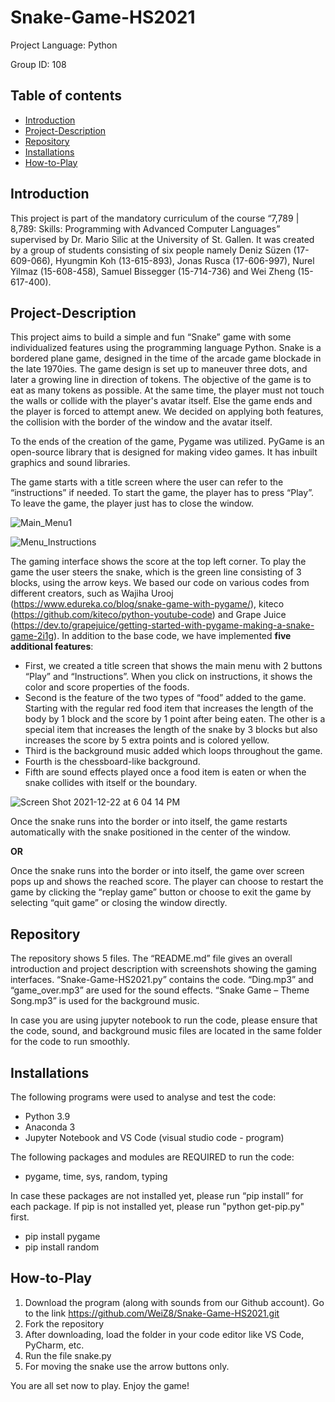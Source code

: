 # Snake-Game-HS2021

Project Language: Python

Group ID:  108

## Table of contents
* [Introduction](#Introduction)
* [Project-Description](#Project-Description)
* [Repository](#Repository)
* [Installations](#Installations)
* [How-to-Play](#How-to-Play)


## Introduction
This project is part of the mandatory curriculum of the course “7,789 | 8,789: Skills: Programming with Advanced Computer Languages” supervised by Dr. Mario Silic at the University of St. Gallen. It was created by a group of students consisting of six people namely Deniz Süzen (17-609-066), Hyungmin Koh (13-615-893), Jonas Rusca (17-606-997), Nurel Yilmaz (15-608-458), Samuel Bissegger (15-714-736) and Wei Zheng (15-617-400).


## Project-Description
This project aims to build a simple and fun “Snake” game with some individualized features using the programming language Python. Snake is a bordered plane game, designed in the time of the arcade game blockade in the late 1970ies. The game design is set up to maneuver three dots, and later a growing line in direction of tokens. The objective of the game is to eat as many tokens as possible. At the same time, the player must not touch the walls or collide with the player's avatar itself. Else the game ends and the player is forced to attempt anew. We decided on applying both features, the collision with the border of the window and the avatar itself.

To the ends of the creation of the game, Pygame was utilized. PyGame is an open-source library that is designed for making video games. It has inbuilt graphics and sound libraries. 

The game starts with a title screen where the user can refer to the “instructions” if needed. To start the game, the player has to press “Play”. To leave the game, the player just has to close the window. 

![Main_Menu1](https://user-images.githubusercontent.com/95411649/147129513-8948c344-60c9-45f2-811e-fd784005ae4a.png)

![Menu_Instructions](https://user-images.githubusercontent.com/95411649/147129562-36ddb8ca-058c-4839-af3a-6c3b0742292f.png)

The gaming interface shows the score at the top left corner. To play the game the user steers the snake, which is the green line consisting of 3 blocks, using the arrow keys. We based our code on various codes from different creators, such as Wajiha Urooj (https://www.edureka.co/blog/snake-game-with-pygame/), kiteco (https://github.com/kiteco/python-youtube-code) and Grape Juice (https://dev.to/grapejuice/getting-started-with-pygame-making-a-snake-game-2i1g). In addition to the base code, we have implemented **five additional features**: 

* First, we created a title screen that shows the main menu with 2 buttons “Play” and “Instructions”. When you click on instructions, it shows the color and score properties of the foods.
* Second is the feature of the two types of “food” added to the game. Starting with the regular red food item that increases the length of the body by 1 block and the score by 1 point after being eaten. The other is a special item that increases the length of the snake by 3 blocks but also increases the score by 5 extra points and is colored yellow.
* Third is the background music added which loops throughout the game. 
* Fourth is the chessboard-like background.  
* Fifth are sound effects played once a food item is eaten or when the snake collides with itself or the boundary. 

![Screen Shot 2021-12-22 at 6 04 14 PM](https://user-images.githubusercontent.com/95411649/147129734-70e7d2b5-4904-43d9-8158-c01ba53d5260.png)

Once the snake runs into the border or into itself, the game restarts automatically with the snake positioned in the center of the window.

**OR**

Once the snake runs into the border or into itself, the game over screen pops up and shows the reached score. The player can choose to restart the game by clicking the “replay game” button or choose to exit the game by selecting “quit game” or closing the window directly. 

## Repository
The repository shows 5 files. The “README.md” file gives an overall introduction and project description with screenshots showing the gaming interfaces. “Snake-Game-HS2021.py” contains the code. “Ding.mp3” and “game_over.mp3” are used for the sound effects. “Snake Game – Theme Song.mp3” is used for the background music. 

In case you are using jupyter notebook to run the code, please ensure that the code, sound, and background music files are located in the same folder for the code to run smoothly. 

## Installations
The following programs were used to analyse and test the code:
* Python 3.9 
* Anaconda 3
* Jupyter Notebook and VS Code (visual studio code - program)

The following packages and modules are REQUIRED to run the code: 
* pygame, time, sys, random, typing

In case these packages are not installed yet, please run “pip install” for each package. If pip is not installed yet, please run "python get-pip.py" first.
* pip install pygame
* pip install random

## How-to-Play
1. Download the program (along with sounds from our Github account). Go to the link https://github.com/WeiZ8/Snake-Game-HS2021.git 
2. Fork the repository
3. After downloading, load the folder in your code editor like VS Code, PyCharm, etc. 
4. Run the file snake.py 
5. For moving the snake use the arrow buttons only.

You are all set now to play. 
Enjoy the game!
